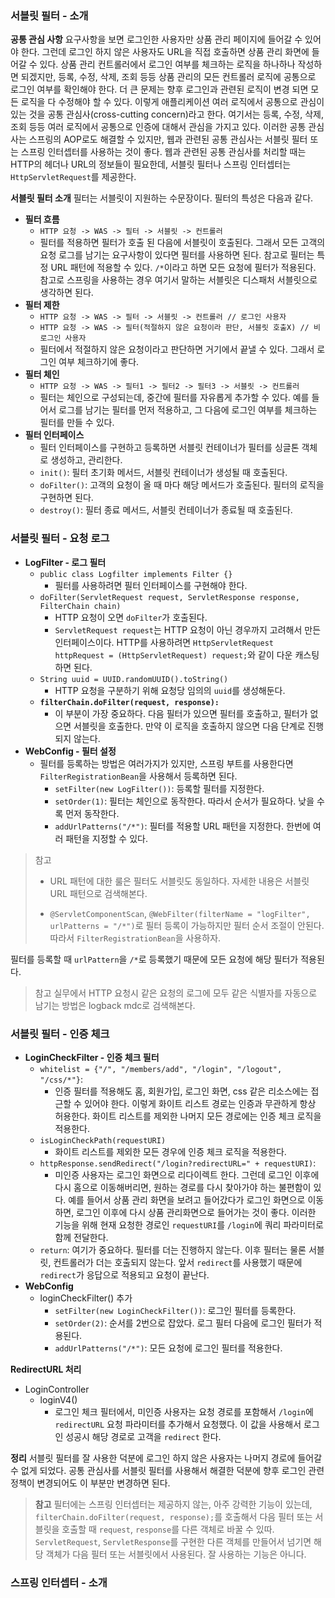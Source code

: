 ### 서블릿 필터 - 소개

**공통 관심 사항**
요구사항을 보면 로그인한 사용자만 상품 관리 페이지에 들어갈 수 있어야 한다. 그런데 로그인 하지 않은 사용자도 URL을 직접 호출하면 상품 관리 화면에 들어갈 수 있다. 상품 관리 컨트롤러에서 로그인 여부를 체크하는 로직을 하나하나 작성하면 되겠지만, 등록, 수정, 삭제, 조회 등등 상품 관리의 모든 컨트롤러 로직에 공통으로 로그인 여부를 확인해야 한다. 더 큰 문제는 향후 로그인과 관련된 로직이 변경 되면 모든 로직을 다 수정해야 할 수 있다.
이렇게 애플리케이션 여러 로직에서 공통으로 관심이 있는 것을 공통 관심사(cross-cutting concern)라고 한다. 여기서는 등록, 수정, 삭제, 조회 등등 여러 로직에서 공통으로 인증에 대해서 관심을 가지고 있다. 이러한 공통 관심사는 스프링의 AOP로도 해결할 수 있지만, 웹과 관련된 공통 관심사는 서블릿 필터 또는 스프링 인터셉터를 사용하는 것이 좋다. 웹과 관련된 공통 관심사를 처리할 때는 HTTP의 헤더나 URL의 정보들이 필요한데, 서블릿 필터나 스프링 인터셉터는 `HttpServletRequest`를 제공한다.

**서블릿 필터 소개**
필터는 서블릿이 지원하는 수문장이다. 필터의 특성은 다음과 같다.
- **필터 흐름**
	- `HTTP 요청 -> WAS -> 필터 -> 서블릿 -> 컨트롤러`
	- 필터를 적용하면 필터가 호출 된 다음에 서블릿이 호출된다. 그래서 모든 고객의 요청 로그를 남기는 요구사항이 있다면 필터를 사용하면 된다. 참고로 필터는 특정 URL 패턴에 적용할 수 있다. `/*`이라고 하면 모든 요청에 필터가 적용된다. 참고로 스프링을 사용하는 경우 여기서 말하는 서블릿은 디스패처 서블릿으로 생각하면 된다.
- **필터 제한**
	- `HTTP 요청 -> WAS -> 필터 -> 서블릿 -> 컨트롤러 // 로그인 사용자`
	- `HTTP 요청 -> WAS -> 필터(적절하지 않은 요청이라 판단, 서블릿 호출X) // 비로그인 사용자`
	- 필터에서 적절하지 않은 요청이라고 판단하면 거기에서 끝낼 수 있다. 그래서 로그인 여부 체크하기에 좋다.
- **필터 체인**
	- `HTTP 요청 -> WAS -> 필터1 -> 필터2 -> 필터3 -> 서블릿 -> 컨트롤러`
	- 필터는 체인으로 구성되는데, 중간에 필터를 자유롭게 추가할 수 있다. 예를 들어서 로그를 남기는 필터를 먼저 적용하고, 그 다음에 로그인 여부를 체크하는 필터를 만들 수 있다.
- **필터 인터페이스**
	- 필터 인터페이스를 구현하고 등록하면 서블릿 컨테이너가 필터를 싱글톤 객체로 생성하고, 관리한다.
	- `init()`: 필터 초기화 메서드, 서블릿 컨테이너가 생성될 때 호출된다.
	- `doFilter()`: 고객의 요청이 올 때 마다 해당 메서드가 호출된다. 필터의 로직을 구현하면 된다.
	- `destroy()`: 필터 종료 메서드, 서블릿 컨테이너가 종료될 때 호출된다.

### 서블릿 필터 - 요청 로그
- **LogFilter - 로그 필터**
	- `public class Logfilter implements Filter {}`
		- 필터를 사용하려면 필터 인터페이스를 구현해야 한다.
	- `doFilter(ServletRequest request, ServletResponse response, FilterChain chain)`
		- HTTP 요청이 오면 `doFilter`가 호출된다.
		- `ServletRequest request`는 HTTP 요청이 아닌 경우까지 고려해서 만든 인터페이스이다. HTTP를 사용하려면 `HttpServletRequest httpRequest = (HttpServletRequest) request;`와 같이 다운 캐스팅 하면 된다.
	- `String uuid = UUID.randomUUID().toString()`
		- HTTP 요청을 구분하기 위해 요청당 임의의 `uuid`를 생성해둔다.
	- **`filterChain.doFilter(request, response):`**
		- 이 부분이 가장 중요하다. 다음 필터가 있으면 필터를 호출하고, 필터가 없으면 서블릿을 호출한다. 만약 이 로직을 호출하지 않으면 다음 단계로 진행되지 않는다.
- **WebConfig - 필터 설정**
	- 필터를 등록하는 방법은 여러가지가 있지만, 스프링 부트를 사용한다면 `FilterRegistrationBean`을 사용해서 등록하면 된다.
		- `setFilter(new LogFilter())`: 등록할 필터를 지정한다.
		- `setOrder(1)`: 필터는 체인으로 동작한다. 따라서 순서가 필요하다. 낮을 수록 먼저 동작한다.
		- `addUrlPatterns("/*")`: 필터를 적용할 URL 패턴을 지정한다. 한번에 여러 패턴을 지정할 수 있다.

>참고
>- URL 패턴에 대한 룰은 필터도 서블릿도 동일하다. 자세한 내용은 서블릿 URL 패턴으로 검색해본다.
>
>- `@ServletComponentScan`, `@WebFilter(filterName = "logFilter", urlPatterns = "/*")`로 필터 등록이 가능하지만 필터 순서 조절이 안된다. 따라서 `FilterRegistrationBean`을 사용하자.

필터를 등록할 때 `urlPattern`을 `/*`로 등록했기 때문에 모든 요청에 해당 필터가 적용된다.
>참고
>실무에서 HTTP 요청시 같은 요청의 로그에 모두 같은 식별자를 자동으로 남기는 방법은 logback mdc로 검색해본다.

### 서블릿 필터 - 인증 체크
- **LoginCheckFilter - 인증 체크 필터**
	- `whitelist = {"/", "/members/add", "/login", "/logout", "/css/*"}`:
		- 인증 필터를 적용해도 홈, 회원가입, 로그인 화면, css 같은 리소스에는 접근할 수 있어야 한다. 이렇게 화이트 리스트 경로는 인증과 무관하게 항상 허용한다. 화이트 리스트를 제외한 나머지 모든 경로에는 인증 체크 로직을 적용한다.
	- `isLoginCheckPath(requestURI)`
		- 화이트 리스트를 제외한 모든 경우에 인증 체크 로직을 적용한다.
	- `httpResponse.sendRedirect("/login?redirectURL=" + requestURI)`:
		- 미인증 사용자는 로그인 화면으로 리다이렉트 한다. 그런데 로그인 이후에 다시 홈으로 이동해버리면, 원하는 경로를 다시 찾아가야 하는 불편함이 있다. 예를 들어서 상품 관리 화면을 보려고 들어갔다가 로그인 화면으로 이동하면, 로그인 이후에 다시 상품 관리화면으로 들어가는 것이 좋다. 이러한 기능을 위해 현재 요청한 경로인 `requestURI`를 `/login`에 쿼리 파라미터로 함께 전달한다. 
	- `return`: 여기가 중요하다. 필터를 더는 진행하지 않는다. 이후 필터는 물론 서블릿, 컨트롤러가 더는 호출되지 않는다. 앞서 `redirect`를 사용했기 때문에 `redirect`가 응답으로 적용되고 요청이 끝난다.
- **WebConfig**
	- loginCheckFilter() 추가
		- `setFilter(new LoginCheckFilter())`: 로그인 필터를 등록한다.
		- `setOrder(2)`: 순서를 2번으로 잡았다. 로그 필터 다음에 로그인 필터가 적용된다.
		- `addUrlPatterns("/*")`: 모든 요청에 로그인 필터를 적용한다.

**RedirectURL 처리**
- LoginController 
	- loginV4()
		- 로그인 체크 필터에서, 미인증 사용자는 요청 경로를 포함해서 `/login`에 `redirectURL` 요청 파라미터를 추가해서 요청했다. 이 값을 사용해서 로그인 성공시 해당 경로로 고객을 `redirect` 한다.

**정리**
서블릿 필터를 잘 사용한 덕분에 로그인 하지 않은 사용자는 나머지 경로에 들어갈 수 없게 되었다. 공통 관심사를 서블릿 필터를 사용해서 해결한 덕분에 향후 로그인 관련 정책이 변경되어도 이 부분만 변경하면 된다.

>**참고**
>필터에는 스프링 인터셉터는 제공하지 않는, 아주 강력한 기능이 있는데, `filterChain.doFilter(request, response);`를 호출해서 다음 필터 또는 서블릿을 호출할 때 `request`, `response`를 다른 객체로 바꿀 수 있따. `ServletRequest`, `ServletResponse`를 구현한 다른 객체를 만들어서 넘기면 해당 객체가 다음 필터 또는 서블릿에서 사용된다. 잘 사용하는 기능은 아니다.

### 스프링 인터셉터 - 소개
